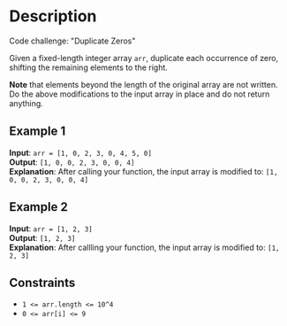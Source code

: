 # Description

Code challenge: "Duplicate Zeros"

Given a fixed-length integer array `arr`, duplicate each occurrence of zero, shifting the remaining elements to the right.

**Note** that elements beyond the length of the original array are not written. Do the above modifications to the input array in place and do not return anything.

## Example 1

**Input**: `arr = [1, 0, 2, 3, 0, 4, 5, 0]`\
**Output**: `[1, 0, 0, 2, 3, 0, 0, 4]`\
**Explanation**: After calling your function, the input array is modified to: `[1, 0, 0, 2, 3, 0, 0, 4]`

## Example 2

**Input**: `arr = [1, 2, 3]`\
**Output**: `[1, 2, 3]`\
**Explanation**: After callling your function, the input array is modified to: `[1, 2, 3]`

## Constraints

* `1 <= arr.length <= 10^4`
* `0 <= arr[i] <= 9`

